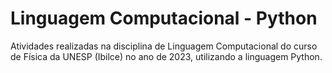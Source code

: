 # Linguagem Computacional - Python
Atividades realizadas na disciplina de Linguagem Computacional 
do curso de Física da UNESP (Ibilce) no ano de 2023, utilizando 
a linguagem Python.
